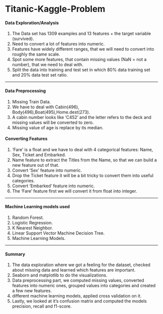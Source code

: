 # Titanic-Kaggle-Problem


#### Data Exploration/Analysis

1) The Data set has 1309 examples and 13 features + the target variable (survived).
2) Need to convert a lot of features into numeric.
3) Features have widely different ranges, that we will need to convert into roughly the same scale.
4) Spot some more features, that contain missing values (NaN = not a number), that we need to deal with.
5) Split the data into training and test set in which 80% data training set and 20% data test set ratio.

<hr>

#### Data Preprocessing

1) Missing Train Data.
2) We have to deal with Cabin(496), Body(496),Boat(495),Home.dest(273).
3) A cabin number looks like ‘C452’ and the letter refers to the deck and missing values will be converted to zero.
4) Missing value of age is replace by its median.

#### Converting Features

1) ‘Fare’ is a float and we have to deal with 4 categorical features: Name, Sex, Ticket and Embarked.
2) Name feature to extract the Titles from the Name, so that we can build a new feature out of that.
3) Convert ‘Sex’ feature into numeric.
4) Drop the Ticket feature it will be a bit tricky to convert them into useful categories.
5) Convert ‘Embarked’ feature into numeric.
6) The ‘Fare’ feature first we will convert it from float into integer.
 <hr>

#### Machine Learning models used

1) Random Forest.
2) Logistic Regression.
3) K Nearest Neighbor.
4) Linear Support Vector Machine Decision Tree.
5) Machine Learning Models.

<hr>
      
#### Summary
 
1) The data exploration where we got a feeling for the dataset, checked about missing data and learned which features are important.
2) Seaborn and matplotlib to do the visualizations.
3) Data preprocessing part, we computed missing values, converted features into numeric ones, grouped values into categories 
and created a few new features.
4) different machine learning models, applied cross validation on it.
5) Lastly, we looked at it’s confusion matrix and computed the models precision, recall and f1-score.

